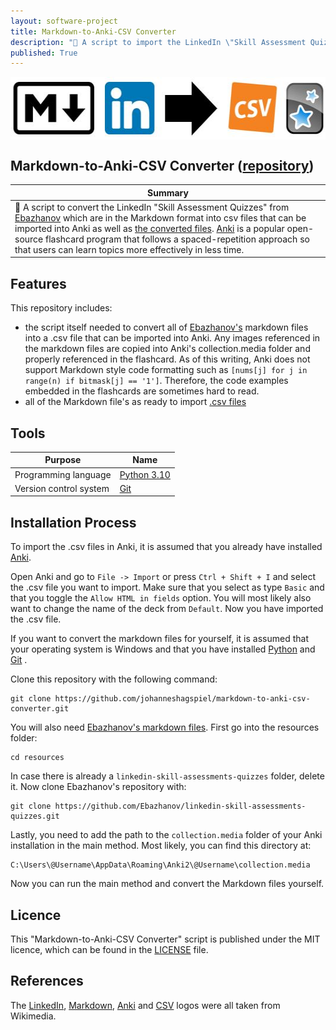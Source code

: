 ```yaml
---
layout: software-project
title: Markdown-to-Anki-CSV Converter
description: "💱 A script to import the LinkedIn \"Skill Assessment Quizzes\" into Anki"
published: True
---
```


<img src= "/assets/software-project/markdown-to-anki-csv-converter/markdown-to-anki-csv-converter_logo.JPG" alt="<Markdown-to-Anki-CSV Converter Logo" width="534" height="100" style="display: block; margin: 0 auto">

## Markdown-to-Anki-CSV Converter ([repository](https://github.com/johanneshagspiel/markdown-to-anki-csv-converter))

| Summary  |
| -------------------------------------------------- |
| 💱 A script to convert the LinkedIn "Skill Assessment Quizzes" from [Ebazhanov](https://github.com/Ebazhanov/linkedin-skill-assessments-quizzes) which are in the Markdown format into csv files that can be imported into Anki as well as [the converted files](https://github.com/johanneshagspiel/markdown-to-anki-csv-converter/tree/main/resources/csv_files). [Anki](https://apps.ankiweb.net/) is a popular open-source flashcard program that follows a spaced-repetition approach so that users can learn topics more effectively in less time.|

## Features

This repository includes:

- the script itself needed to convert all of [Ebazhanov's](https://github.com/Ebazhanov/linkedin-skill-assessments-quizzes) markdown files into a .csv file that can be imported into Anki. Any images referenced in the markdown files are copied into Anki's collection.media folder and properly referenced in the flashcard. As of this writing, Anki does not support Markdown style code formatting such as `[nums[j] for j in range(n) if bitmask[j] == '1']`. Therefore, the code examples embedded in the flashcards are sometimes hard to read.
- all of the Markdown file's as ready to import [.csv files](https://github.com/johanneshagspiel/markdown-to-anki-csv-converter/tree/main/resources/csv_files)

## Tools

| Purpose                | Name                                                         |
|------------------------|--------------------------------------------------------------|
| Programming language   | [Python 3.10](https://www.python.org/)                       |
| Version control system | [Git](https://git-scm.com/)                                  |

## Installation Process

To import the .csv files in Anki, it is assumed that you already have installed [Anki](https://apps.ankiweb.net/). 

Open Anki and go to  `File -> Import` or press `Ctrl + Shift + I` and select the .csv file you want to import. Make sure that you select as type `Basic` and that you toggle the `Allow HTML in fields` option. You will most likely also want to change the name of the deck from `Default`. Now you have imported the .csv file. 

If you want to convert the markdown files for yourself, it is assumed that your operating system is Windows and that you have installed [Python](https://www.python.org/) and [Git](https://git-scm.com/) .

Clone this repository with the following command:

    git clone https://github.com/johanneshagspiel/markdown-to-anki-csv-converter.git

You will also need [Ebazhanov's markdown files](https://github.com/Ebazhanov/linkedin-skill-assessments-quizzes). First go into the resources folder:

    cd resources

In case there is already a `linkedin-skill-assessments-quizzes` folder, delete it. Now clone Ebazhanov's repository with:

    git clone https://github.com/Ebazhanov/linkedin-skill-assessments-quizzes.git

Lastly, you need to add the path to the `collection.media` folder of your Anki installation in the main method. Most likely, you can find this directory at:

    C:\Users\@Username\AppData\Roaming\Anki2\@Username\collection.media

Now you can run the main method and convert the Markdown files yourself.

## Licence

This "Markdown-to-Anki-CSV Converter" script is published under the MIT licence, which can be found in the [LICENSE](https://github.com/johanneshagspiel/markdown-to-anki-csv-converter/blob/main/LICENSE) file. 

## References

The [LinkedIn](https://upload.wikimedia.org/wikipedia/commons/thumb/f/f8/LinkedIn_icon_circle.svg/2048px-LinkedIn_icon_circle.svg.png), [Markdown](https://upload.wikimedia.org/wikipedia/commons/thumb/4/48/Markdown-mark.svg/208px-Markdown-mark.svg.png?20190322184628), [Anki](https://upload.wikimedia.org/wikipedia/commons/thumb/3/3d/Anki-icon.svg/1200px-Anki-icon.svg.png) and [CSV](https://commons.wikimedia.org/wiki/File:Logo_CSV.svg) logos were all taken from Wikimedia.
